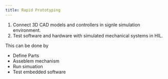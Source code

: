 ```yaml
---
title: Rapid Prototyping
---
```


1. Connect 3D CAD models and controllers in signle simulation environment.
2. Test software and hardware with simulated mechanical systems in HIL.

This can be done by
- Define Parts
- Asseblem mechanism
- Run simuation
- Test embedded software
